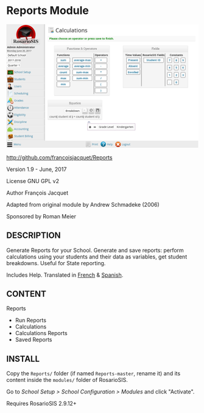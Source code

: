 Reports Module
==============

![screenshot](https://raw.githubusercontent.com/francoisjacquet/Reports/master/screenshot.png)

http://github.com/francoisjacquet/Reports

Version 1.9 - June, 2017

License GNU GPL v2

Author François Jacquet

Adapted from original module by Andrew Schmadeke (2006)

Sponsored by Roman Meier

DESCRIPTION
-----------
Generate Reports for your School.
Generate and save reports: perform calculations using your students and their data as variables, get student breakdowns.
Useful for State reporting.

Includes Help.
Translated in [French](https://www.rosariosis.org/fr/reports-module/) & [Spanish](https://www.rosariosis.org/es/reports-module/).


CONTENT
-------
Reports
- Run Reports
- Calculations
- Calculations Reports
- Saved Reports

INSTALL
-------
Copy the `Reports/` folder (if named `Reports-master`, rename it) and its content inside the `modules/` folder of RosarioSIS.

Go to _School Setup > School Configuration > Modules_ and click "Activate".

Requires RosarioSIS 2.9.12+
